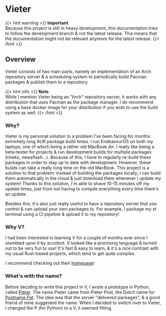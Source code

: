 # Vieter

{{< hint warning >}}
**Important**  
Because this project is still in heavy development, this documentation tries to
follow the development branch & not the latest release. This means that the
documentation might not be relevant anymore for the latest release.
{{< /hint >}}

## Overview

Vieter consists of two main parts, namely an implementation of an Arch
repository server & a scheduling system to periodically build Pacman packages &
publish them to a repository.

{{< hint info >}}
**Note**  
While I mention Vieter being an "Arch" repository server, it works with any
distribution that uses Pacman as the package manager. I do recommend using a
base docker image for your distribution if you wish to use the build system as
well.
{{< /hint >}}

### Why?

Vieter is my personal solution to a problem I've been facing for months:
extremely long AUR package build times. I run EndeavourOS on both my laptops,
one of which being a rather old MacBook Air. I really like being a beta-tester
for projects & run development builds for multiple packages (nheko,
newsflash...). Because of this, I have to regularly re-build these packages in
order to stay up to date with development. However, these builds can take a
really long time on the old MacBook. This project is a solution to that
problem: instead of building the packages locally, I can build them
automatically in the cloud & just download them whenever I update my system!
Thanks to this solution, I'm able to shave 10-15 minutes off my update times,
just from not having to compile everything every time there's an update.

Besides this, it's also just really useful to have a repository server that you
control & can upload your own packages to. For example, I package my st
terminal using a CI pipeline & upload it to my repository!

### Why V?

I had been interested in learning V for a couple of months ever since I
stumbled upon it by accident. It looked like a promising language & turned out
to be very fun to use! It's fast & easy to learn, & it's a nice contrast with
my usual Rust-based projects, which tend to get quite complex.

I recommend checking out their [homepage](https://vlang.io/)!

### What's with the name?

Before deciding to write this project in V, I wrote a prototype in Python,
called [Pieter](https://git.rustybever.be/Chewing_Bever/pieter). The name
Pieter came from Pieter Post, the Dutch name for [Postname
Pat](https://en.wikipedia.org/wiki/Postman_Pat). The idea was that the server
"delivered packages", & a good friend of mine suggested the name. When I
decided to switch over to Vieter, I changed the P (for Python) to a V, it
seemed fitting.
